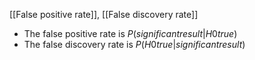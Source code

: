 [[False positive rate]], [[False discovery rate]]

- The false positive rate is $P(significant result | H0 true)$
- The false discovery rate is $P(H0 true | significant result)$
